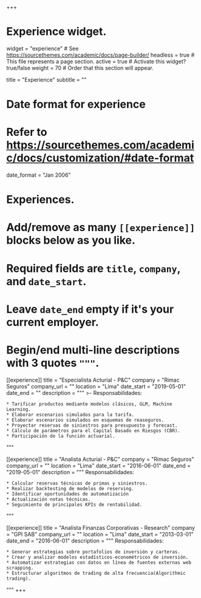 +++
# Experience widget.
widget = "experience"  # See https://sourcethemes.com/academic/docs/page-builder/
headless = true  # This file represents a page section.
active = true  # Activate this widget? true/false
weight = 70  # Order that this section will appear.

title = "Experience"
subtitle = ""

# Date format for experience
#   Refer to https://sourcethemes.com/academic/docs/customization/#date-format
date_format = "Jan 2006"

# Experiences.
#   Add/remove as many `[[experience]]` blocks below as you like.
#   Required fields are `title`, `company`, and `date_start`.
#   Leave `date_end` empty if it's your current employer.
#   Begin/end multi-line descriptions with 3 quotes `"""`.
[[experience]]
  title = "Especialista Acturial - P&C"
  company = "Rimac Seguros"
  company_url = ""
  location = "Lima"
  date_start = "2019-05-01"
  date_end = ""
  description = """ >-
  Responsabilidades:
  
    * Tarificar productos mediante modelos clásicos, GLM, Machine Learning.
    * Elaborar escenarios simulados para la tarifa.
    * Elaborar escenarios simulados en esquemas de reaseguros.
    * Proyectar reservas de siniestros para presupuesto y forecast.
    * Cálculo de parámetros para el Capital Basado en Riesgos (CBR).
    * Participación de la función actuarial.
  """  

[[experience]]
  title = "Analista Acturial - P&C"
  company = "Rimac Seguros"
  company_url = ""
  location = "Lima"
  date_start = "2016-06-01"
  date_end = "2019-05-01"
  description = """
  Responsabilidades:
  
    * Calcular reservas técnicas de primas y siniestros.
    * Realizar backtesting de modelos de reserving.
    * Identificar oportunidades de automatización
    * Actualización notas técnicas.
    * Seguimiento de principales KPIs de rentabilidad.
  """
  
  [[experience]]
  title = "Analista Finanzas Corporativas - Research"
  company = "GPI SAB"
  company_url = ""
  location = "Lima"
  date_start = "2013-03-01"
  date_end = "2016-06-01"
  description = """
  Responsabilidades:
  
    * Generar estrategias sobre portafolios de inversión y carteras.
    * Crear y analizar modelos estadísticos-econométricos de inversión.
    * Automatizar estrategias con datos en línea de fuentes externas web scrapping.
    * Estructurar algoritmos de trading de alta frecuencia(Algorithmic trading).
  """
+++
